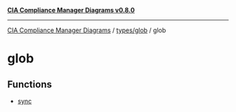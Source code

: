 [**CIA Compliance Manager Diagrams v0.8.0**](../../../README.md)

***

[CIA Compliance Manager Diagrams](../../../modules.md) / [types/glob](../README.md) / glob

# glob

## Functions

- [sync](functions/sync.md)
